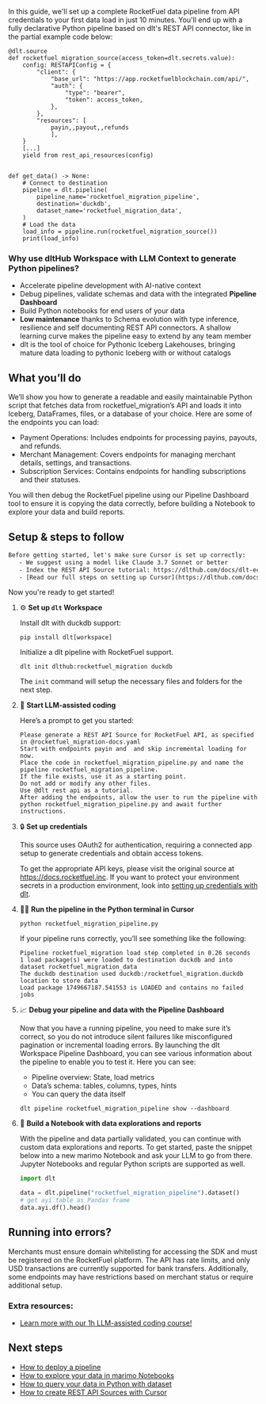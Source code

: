 In this guide, we'll set up a complete RocketFuel data pipeline from API credentials to your first data load in just 10 minutes. You'll end up with a fully declarative Python pipeline based on dlt's REST API connector, like in the partial example code below:

```python-outcome
@dlt.source
def rocketfuel_migration_source(access_token=dlt.secrets.value):
    config: RESTAPIConfig = {
        "client": {
            "base_url": "https://app.rocketfuelblockchain.com/api/",
            "auth": {
                "type": "bearer",
                "token": access_token,
            },
        },
        "resources": [
            payin,,payout,,refunds
            ],
    }
    [...]
    yield from rest_api_resources(config)


def get_data() -> None:
    # Connect to destination
    pipeline = dlt.pipeline(
        pipeline_name='rocketfuel_migration_pipeline',
        destination='duckdb',
        dataset_name='rocketfuel_migration_data', 
    )
    # Load the data
    load_info = pipeline.run(rocketfuel_migration_source())
    print(load_info) 
```

### Why use dltHub Workspace with LLM Context to generate Python pipelines?

- Accelerate pipeline development with AI-native context
- Debug pipelines, validate schemas and data with the integrated **Pipeline Dashboard**
- Build Python notebooks for end users of your data
- **Low maintenance** thanks to Schema evolution with type inference, resilience and self documenting REST API connectors. A shallow learning curve makes the pipeline easy to extend by any team member
- dlt is the tool of choice for Pythonic Iceberg Lakehouses, bringing mature data loading to pythonic Iceberg with or without catalogs

## What you’ll do

We’ll show you how to generate a readable and easily maintainable Python script that fetches data from rocketfuel_migration’s API and loads it into Iceberg, DataFrames, files, or a database of your choice. Here are some of the endpoints you can load:

- Payment Operations: Includes endpoints for processing payins, payouts, and refunds.
- Merchant Management: Covers endpoints for managing merchant details, settings, and transactions.
- Subscription Services: Contains endpoints for handling subscriptions and their statuses.

You will then debug the RocketFuel pipeline using our Pipeline Dashboard tool to ensure it is copying the data correctly, before building a Notebook to explore your data and build reports.

## Setup & steps to follow

```default
Before getting started, let's make sure Cursor is set up correctly:
   - We suggest using a model like Claude 3.7 Sonnet or better
   - Index the REST API Source tutorial: https://dlthub.com/docs/dlt-ecosystem/verified-sources/rest_api/ and add it to context as **@dlt rest api**
   - [Read our full steps on setting up Cursor](https://dlthub.com/docs/dlt-ecosystem/llm-tooling/cursor-restapi#23-configuring-cursor-with-documentation)
```

Now you're ready to get started!

1. ⚙️ **Set up `dlt` Workspace**
    
    Install dlt with duckdb support:
    ```shell
    pip install dlt[workspace]
    ```

    Initialize a dlt pipeline with RocketFuel support.
    ```shell
    dlt init dlthub:rocketfuel_migration duckdb
    ```

    The `init` command will setup the necessary files and folders for the next step.
    
2. 🤠 **Start LLM-assisted coding**
    
    Here’s a prompt to get you started:
    
    ```prompt
    Please generate a REST API Source for RocketFuel API, as specified in @rocketfuel_migration-docs.yaml 
    Start with endpoints payin and  and skip incremental loading for now. 
    Place the code in rocketfuel_migration_pipeline.py and name the pipeline rocketfuel_migration_pipeline. 
    If the file exists, use it as a starting point. 
    Do not add or modify any other files. 
    Use @dlt rest api as a tutorial. 
    After adding the endpoints, allow the user to run the pipeline with python rocketfuel_migration_pipeline.py and await further instructions.
    ```

    
3. 🔒 **Set up credentials** 
    
    This source uses OAuth2 for authentication, requiring a connected app setup to generate credentials and obtain access tokens.
    
    To get the appropriate API keys, please visit the original source at https://docs.rocketfuel.inc.
    If you want to protect your environment secrets in a production environment, look into [setting up credentials with dlt](https://dlthub.com/docs/walkthroughs/add_credentials).
    
4. 🏃‍♀️ **Run the pipeline in the Python terminal in Cursor**
    
    ```shell
    python rocketfuel_migration_pipeline.py
    ```
    
    If your pipeline runs correctly, you’ll see something like the following:
    
    ```shell
    Pipeline rocketfuel_migration load step completed in 0.26 seconds
    1 load package(s) were loaded to destination duckdb and into dataset rocketfuel_migration_data
    The duckdb destination used duckdb:/rocketfuel_migration.duckdb location to store data
    Load package 1749667187.541553 is LOADED and contains no failed jobs
    ```
    
5. 📈 **Debug your pipeline and data with the Pipeline Dashboard**

    Now that you have a running pipeline, you need to make sure it’s correct, so you do not introduce silent failures like misconfigured pagination or incremental loading errors. By launching the dlt Workspace Pipeline Dashboard, you can see various information about the pipeline to enable you to test it. Here you can see:
    - Pipeline overview: State, load metrics
    - Data’s schema: tables, columns, types, hints
    - You can query the data itself
    
    ```shell
    dlt pipeline rocketfuel_migration_pipeline show --dashboard
    ```
    
6. 🐍 **Build a Notebook with data explorations and reports**

    With the pipeline and data partially validated, you can continue with custom data explorations and reports. To get started, paste the snippet below into a new marimo Notebook and ask your LLM to go from there. Jupyter Notebooks and regular Python scripts are supported as well.

    
    ```python
    import dlt

   data = dlt.pipeline("rocketfuel_migration_pipeline").dataset()
   # get ayi table as Pandas frame
   data.ayi.df().head()
    ```

## Running into errors?

Merchants must ensure domain whitelisting for accessing the SDK and must be registered on the RocketFuel platform. The API has rate limits, and only USD transactions are currently supported for bank transfers. Additionally, some endpoints may have restrictions based on merchant status or require additional setup.

### Extra resources:

- [Learn more with our 1h LLM-assisted coding course!](https://www.youtube.com/watch?v=GGid70rnJuM)

## Next steps

- [How to deploy a pipeline](https://dlthub.com/docs/walkthroughs/deploy-a-pipeline)
- [How to explore your data in marimo Notebooks](https://dlthub.com/docs/general-usage/dataset-access/marimo)
- [How to query your data in Python with dataset](https://dlthub.com/docs/general-usage/dataset-access/dataset)
- [How to create REST API Sources with Cursor](https://dlthub.com/docs/dlt-ecosystem/llm-tooling/cursor-restapi)